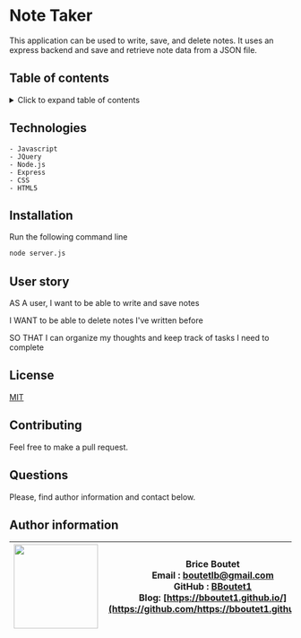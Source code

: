 # Note Taker

 This application can be used to write, save, and delete notes. It uses an express backend and save and retrieve note data from a JSON file.

## Table of contents

<!-- ⛔️ MD-MAGIC-EXAMPLE:START (TOC:collapse=true&collapseText=Click to expand) -->
<details>
<summary>Click to expand table of contents</summary>

* [Technologies](#technologies)
* [Installation](#installation)
* [User story](#user-story)
* [Licence](#licence)
* [Contributing](#contributing)
* [Questiions](#questions)
* [Author information](#author-information)

</details>
<!-- ⛔️ MD-MAGIC-EXAMPLE:END -->

## Technologies

```
- Javascript
- JQuery
- Node.js
- Express
- CSS
- HTML5
```

## Installation

Run the following  command line
```sh
node server.js
```

## User story

AS A user, I want to be able to write and save notes

I WANT to be able to delete notes I've written before

SO THAT I can organize my thoughts and keep track of tasks I need to complete


## License

[MIT](https://choosealicense.com/licenses/mit)

## Contributing

Feel free to make a pull request.

## Questions

Please, find author information and contact below.

## Author information

| <img align="left" width="150" height="auto" margin="10"  src="https://avatars3.githubusercontent.com/u/59809722?v=4"> |  Brice Boutet <br/>  Email : [boutetlb@gmail.com](boutetlb@gmail.com)<br/> GitHub : [BBoutet1](https://github.com/bboutet1)<br> Blog:  [https://bboutet1.github.io/](https://github.com/https://bboutet1.github.io/) |
| -------- | ----------- |
